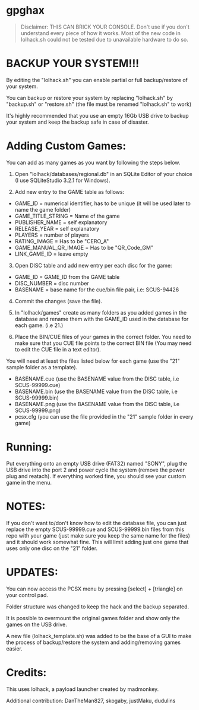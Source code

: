 # gpghax

>Disclaimer: THIS CAN BRICK YOUR CONSOLE. Don't use if you don't understand every piece of how it works. Most of the new code in lolhack.sh could not be tested due to unavailable hardware to do so.

# BACKUP YOUR SYSTEM!!!

By editing the "lolhack.sh" you can enable partial or full backup/restore of your system.

You can backup or restore your system by replacing "lolhack.sh" by "backup.sh" or "restore.sh" (the file must be renamed "lolhack.sh" to work)

It's highly recommended that you use an empty 16Gb USB drive to backup your system and keep the backup safe in case of disaster.


# Adding Custom Games:

You can add as many games as you want by following the steps below.

1. Open "lolhack/databases/regional.db" in an SQLite Editor of your choice (I use SQLiteStudio 3.2.1 for Windows).

2. Add new entry to the GAME table as follows:
* GAME_ID = numerical identifier, has to be unique (it will be used later to name the game folder)
* GAME_TITLE_STRING = Name of the game
* PUBLISHER_NAME = self explanatory
* RELEASE_YEAR = self explanatory
* PLAYERS = number of players
* RATING_IMAGE = Has to be "CERO_A"
* GAME_MANUAL_QR_IMAGE = Has to be "QR_Code_GM"
* LINK_GAME_ID = leave empty

3. Open DISC table and add new entry per each disc for the game:
* GAME_ID = GAME_ID from the GAME table
* DISC_NUMBER = disc number
* BASENAME = base name for the cue/bin file pair, i.e: SCUS-94426

4. Commit the changes (save the file).

5. In "lolhack/games" create as many folders as you added games in the database and rename them with the GAME_ID used in the database for each game. (i.e 21.)

6. Place the BIN/CUE files of your games in the correct folder. You need to make sure that you CUE file points to the correct BIN file (You may need to edit the CUE file in a text editor).

You will need at least the files listed below for each game (use the "21" sample folder as a template).
* BASENAME.cue (use the BASENAME value from the DISC table, i.e SCUS-99999.cue)
* BASENAME.bin (use the BASENAME value from the DISC table, i.e SCUS-99999.bin)
* BASENAME.png (use the BASENAME value from the DISC table, i.e SCUS-99999.png)
* pcsx.cfg (you can use the file provided in the "21" sample folder in every game)

# Running:
Put everything onto an empty USB drive (FAT32) named "SONY", plug the USB drive into the port 2 and power cycle the system (remove the power plug and reatach). If everything worked fine, you should see your custom game in the menu.

# NOTES:
If you don't want to/don't know how to edit the database file, you can just replace the empty SCUS-99999.cue and SCUS-99999.bin files from this repo with your game (just make sure you keep the same name for the files) and it should work somewhat fine. This will limit adding just one game that uses only one disc on the "21" folder.

# UPDATES:
You can now access the PCSX menu by pressing [select] + [triangle] on your control pad.

Folder structure was changed to keep the hack and the backup separated.

It is possible to overmount the original games folder and show only the games on the USB drive.

A new file (lolhack_template.sh) was added to be the base of a GUI to make the process of backup/restore the system and adding/removing games easier.

# Credits:

This uses lolhack, a payload launcher created by madmonkey.

Additional contribution: DanTheMan827, skogaby, justMaku, dudulins
